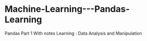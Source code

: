 # Machine-Learning---Pandas-Learning
Pandas Part 1 With notes Learning : Data Analysis and Manipulation
